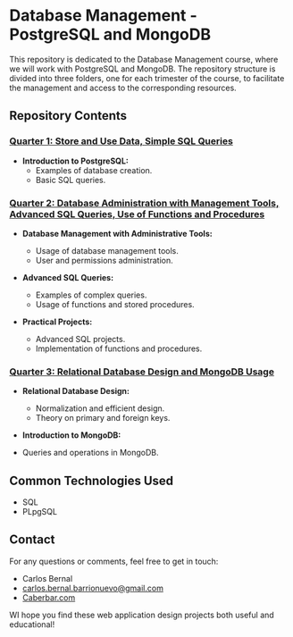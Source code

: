 # Database Management - PostgreSQL and MongoDB

This repository is dedicated to the Database Management course, where we will work with PostgreSQL and MongoDB. The repository structure is divided into three folders, one for each trimester of the course, to facilitate the management and access to the corresponding resources.

## Repository Contents

### **[Quarter 1: Store and Use Data, Simple SQL Queries](./1º%20Trimestre)**

- **Introduction to PostgreSQL:**
  - Examples of database creation.
  - Basic SQL queries.


### **[Quarter 2: Database Administration with Management Tools, Advanced SQL Queries, Use of Functions and Procedures](./1º%20Trimestre)**

- **Database Management with Administrative Tools:**
  - Usage of database management tools.
  - User and permissions administration.

- **Advanced SQL Queries:**
  - Examples of complex queries.
  - Usage of functions and stored procedures.

- **Practical Projects:**
  - Advanced SQL projects.
  - Implementation of functions and procedures.

### **[Quarter 3: Relational Database Design and MongoDB Usage](./1º%20Trimestre)**

- **Relational Database Design:**
  - Normalization and efficient design.
  - Theory on primary and foreign keys.

- **Introduction to MongoDB:**
- Queries and operations in MongoDB.


## Common Technologies Used

- SQL
- PLpgSQL

## Contact

For any questions or comments, feel free to get in touch:

- Carlos Bernal
- <a href="mailto:carlos.bernal.barrionuevo@gmail.com">carlos.bernal.barrionuevo@gmail.com</a>
- [Caberbar.com](http://Caberbar.com)

WI hope you find these web application design projects both useful and educational!
